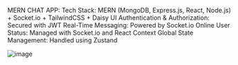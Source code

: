 
MERN CHAT APP:
Tech Stack: MERN (MongoDB, Express.js, React, Node.js) + Socket.io + TailwindCSS + Daisy UI
Authentication & Authorization: Secured with JWT
Real-Time Messaging: Powered by Socket.io
Online User Status: Managed with Socket.io and React Context
Global State Management: Handled using Zustand

![image](https://github.com/user-attachments/assets/75e3ada9-855a-496e-b89e-f17b10d62531)
